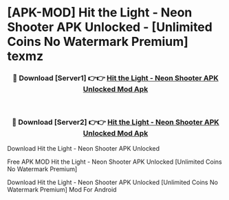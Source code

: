 # [APK-MOD] Hit the Light - Neon Shooter APK Unlocked - [Unlimited Coins No Watermark Premium] texmz



<div align="center">
<h3>🔴 Download [Server1] 👉👉 <a href="https://momento.my/?title=Hit_the_Light_-_Neon_Shooter_APK_Unlocked">Hit the Light - Neon Shooter APK Unlocked Mod Apk</a></h3><br>

<h3>🔴 Download [Server2] 👉👉 <a href="https://momento.my/?title=Hit_the_Light_-_Neon_Shooter_APK_Unlocked">Hit the Light - Neon Shooter APK Unlocked Mod Apk</a></h3>
</div>



Download Hit the Light - Neon Shooter APK Unlocked 

Free APK MOD Hit the Light - Neon Shooter APK Unlocked [Unlimited Coins No Watermark Premium]

Download Hit the Light - Neon Shooter APK Unlocked [Unlimited Coins No Watermark Premium] Mod For Android
